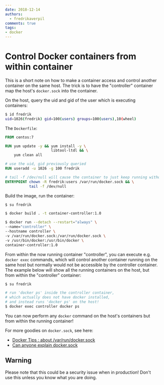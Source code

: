 ```yaml
---
date: 2018-12-14
authors:
  - fredrikaverpil
comments: true
tags:
- docker
---
```


# Control Docker containers from within container

This is a short note on how to make a container access and control another container on the same host. The trick is to have the "controller" container map the host's `docker.sock` into the container.

<!-- more -->

On the host, query the uid and gid of the user which is executing containers:

```bash
$ id fredrik
uid=1026(fredrik) gid=100(users) groups=100(users),10(wheel)
```

The `Dockerfile`:

```Dockerfile
FROM centos:7

RUN yum update -y && yum install -y \
                     libtool-ltdl && \
    yum clean all

# use the uid, gid previously queried
RUN useradd -u 1026 -g 100 fredrik

# tail -f /dev/null will cause the container to just keep running without exiting
ENTRYPOINT chown -R fredrik:users /var/run/docker.sock && \
           tail -f /dev/null
```

Build the image, run the container:

```bash
$ su fredrik

$ docker build . -t container-controller:1.0

$ docker run --detach --restart="always" \
--name="controller" \
--hostname controller \
-v /var/run/docker.sock:/var/run/docker.sock \
-v /usr/bin/docker:/usr/bin/docker \
container-controller:1.0
```

From within the now running container "controller", you can execute e.g. `docker exec` commands, which will control another container running on the same host but normally would not be accessible by the controller container. The example below will show all the running containers on the host, but from within the "controller" container:

```bash
$ su fredrik

# run 'docker ps' inside the controller container,
# which actually does not have docker installed,
# and instead runs 'docker ps' on the host!
$ docker exec controller docker ps
```

You can now perform any `docker` command on the host's containers but from within the running container!

For more goodies on `docker.sock`, see here:

- [Docker Tips : about /var/run/docker.sock](https://medium.com/lucjuggery/about-var-run-docker-sock-3bfd276e12fd)
- [Can anyone explain docker.sock](https://stackoverflow.com/questions/35110146/can-anyone-explain-docker-sock/35110344)

## Warning

Please note that this could be a security issue when in production!
Don't use this unless you know what you are doing.